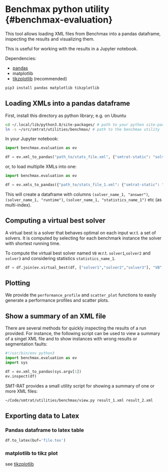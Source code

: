 # Benchmax python utility {#benchmax-evaluation}

This tool allows loading XML files from Benchmax into a pandas dataframe, inspecting the results and visualizing them.

This is useful for working with the results in a Jupyter notebook.

Dependencies:

* [pandas](https://pandas.pydata.org/)
* matplotlib
* [tikzplotlib](https://github.com/nschloe/tikzplotlib) (recommended)

```bash
pip3 install pandas matplotlib tikzplotlib
```

## Loading XMLs into a pandas dataframe

First, install this directory as python library; e.g. on Ubuntu
```bash
cd ~/.local/lib/python3.8/site-packages/ # path to your python site-packages directory
ln -s ~/src/smtrat/utilities/benchmax/ # path to the benchmax utility
```

In your Jupyter notebook:

```python
import benchmax.evaluation as ev

df = ev.xml_to_pandas("path_to/stats_file.xml", {"smtrat-static": "solver_name"}, ["statistics_name_1","statistics_name_2"]) # second and third parameter is optional
```

or, to load multiplle XMLs into one:

```python
import benchmax.evaluation as ev

df = ev.xmls_to_pandas({"path_to/stats_file_1.xml": {"smtrat-static": "solver_name_1"}, "path_to/stats_file_2.xml": {"smtrat-static": "solver_name_2"}}, ["statistics_name_1","statistics_name_2"]) # second parameter is optional
```

This will create a dataframe with columns `(solver_name_1, "answer")`, `(solver_name_1, "runtime")`, `(solver_name_1, "statistics_name_1")` etc (as multi-index).

## Computing a virtual best solver

A virtual best is a solver that behaves optimal on each input w.r.t. a set of solvers. It is computed by selecting for each benchmark instance the solver with shortest running time. 

To compute the virtual best solver named `VB` w.r.t. `solver1`,`solver2` and `solver3` and considering statistics `statistics_name_1`.

```python
df = df.join(ev.virtual_best(df, ["solver1","solver2","solver3"], "VB", ['statistics_name_1']))
```

## Plotting

We provide the `performance_profile` and `scatter_plot` functions to easily generate a performance profiles and scatter plots.

## Show a summary of an XML file

There are several methods for quickly inspecting the results of a run provided. For instance, the following script can be used to view a summary of a singel XML file and to show instances with wrong results or segmentation faults:

```python
#!/usr/bin/env python3
import benchmax.evaluation as ev
import sys

df = ev.xml_to_pandas(sys.argv[1])
ev.inspect(df)
```

SMT-RAT provides a small utility script for showing a summary of one or more XML files:

```bash
~/Code/smtrat/utilities/benchmax/view.py result_1.xml result_2.xml
```

## Exporting data to Latex

### Pandas dataframe to latex table
```python
df.to_latex(buf='file.tex')
```

### matplotlib to tikz plot

see [tikzplotlib](https://github.com/nschloe/tikzplotlib)